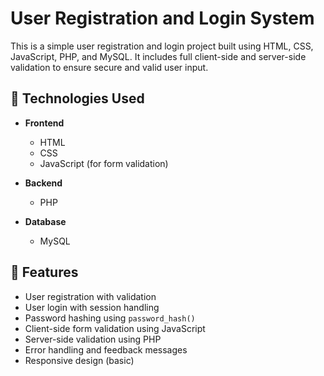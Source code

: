 # User Registration and Login System

This is a simple user registration and login project built using HTML, CSS, JavaScript, PHP, and MySQL. It includes full client-side and server-side validation to ensure secure and valid user input.

## 🔧 Technologies Used

- **Frontend**
  - HTML
  - CSS
  - JavaScript (for form validation)

- **Backend**
  - PHP

- **Database**
  - MySQL

## 📌 Features

- User registration with validation
- User login with session handling
- Password hashing using `password_hash()`
- Client-side form validation using JavaScript
- Server-side validation using PHP
- Error handling and feedback messages
- Responsive design (basic)



